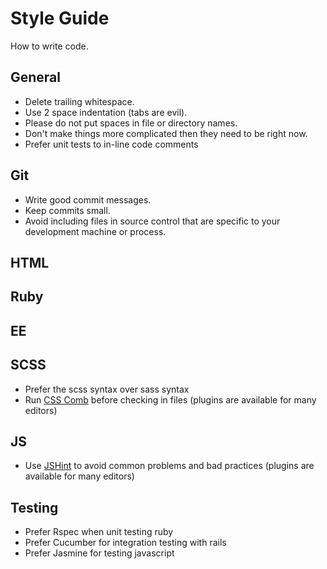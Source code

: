 Style Guide
==============

How to write code.


General
-------

* Delete trailing whitespace.
* Use 2 space indentation (tabs are evil).
* Please do not put spaces in file or directory names.
* Don't make things more complicated then they need to be right now.
* Prefer unit tests to in-line code comments

Git
-------
* Write good commit messages.
* Keep commits small.
* Avoid including files in source control that are specific to your development machine or process.



HTML
-------




Ruby
-------




EE
-------




SCSS
-------
* Prefer the scss syntax over sass syntax
* Run [CSS Comb](/csscomb.com) before checking in files (plugins are available for many editors)


JS
-------
* Use [JSHint](/jshint.com) to avoid common problems and bad practices (plugins are available for many editors)


Testing
-------
* Prefer Rspec when unit testing ruby
* Prefer Cucumber for integration testing with rails
* Prefer Jasmine for testing javascript

